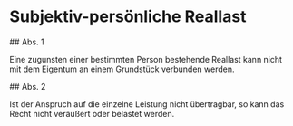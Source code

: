 # Subjektiv-persönliche Reallast



\#\# Abs. 1

 Eine zugunsten einer bestimmten Person bestehende Reallast kann nicht mit dem Eigentum an einem Grundstück verbunden werden.

\#\# Abs. 2

 Ist der Anspruch auf die einzelne Leistung nicht übertragbar, so kann das Recht nicht veräußert oder belastet werden. 

